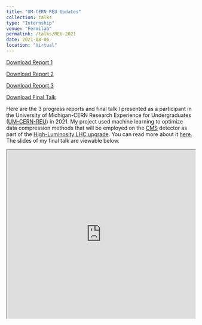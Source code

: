 ```yaml
---
title: "UM-CERN REU Updates"
collection: talks
type: "Internship"
venue: "Fermilab"
permalink: /talks/REU-2021
date: 2021-08-06
location: "Virtual"
---
```


[Download Report 1](https://github.com/mfarino64/Slides/raw/main/Report_1_Farino.pdf)

[Download Report 2](https://github.com/mfarino64/Slides/raw/main/Report_2_Farino.pdf)

[Download Report 3](https://github.com/mfarino64/Slides/raw/main/Final_Report_Farino.pdf)

[Download Final Talk](https://github.com/mfarino64/Slides/raw/main/Presentation_Autoencoder_Farino.pdf)



Here are the 3 progress reports and final talk I presented as a participant in the University of Michigan-CERN Research Experience for Undergraduates (<a href="https://cern-reu.physics.lsa.umich.edu/" target="_blank">UM-CERN-REU</a>) in 2021. My project used machine learning to optimize data compression methods that will be employed on the <a href="https://home.cern/science/experiments/cms" target="_blank">CMS</a> detector as part of the <a href="https://home.cern/science/accelerators/high-luminosity-lhc" target="_blank">High-Luminosity LHC upgrade</a>. You can read more about it <a href="https://cds.cern.ch/record/2779299?ln=en" target="_blank">here</a>. The slides of my final talk are viewable below.


<iframe src="https://docs.google.com/gview?url=https://github.com/mfarino64/Slides/raw/main/Presentation_Autoencoder_Farino.pdf&embedded=true" width = "100%" height = "450" margin = "0"></iframe>
